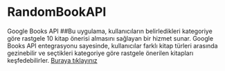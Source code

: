 # RandomBookAPI
Google Books API
##Bu uygulama, kullanıcıların belirledikleri kategoriye göre rastgele 10 kitap önerisi almasını sağlayan bir hizmet sunar. Google Books API entegrasyonu sayesinde, kullanıcılar farklı kitap türleri arasında gezinebilir ve seçtikleri kategoriye göre rastgele önerilen kitapları keşfedebilirler.
[Buraya tıklayınız](https://zeycanozturkk.github.io/RandomBookAPI/)
